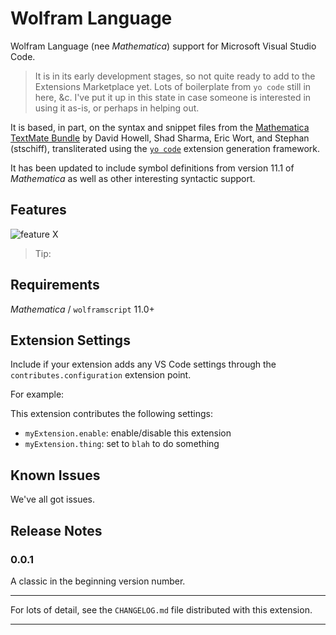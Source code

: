 # Wolfram Language

Wolfram Language (nee _Mathematica_) support for Microsoft Visual Studio Code.

> It is in its early development stages, so not quite ready to add to the Extensions Marketplace yet. Lots of boilerplate from `yo code` still in here, &c. I've put it up in this state in case someone is interested in using it as-is, or perhaps in helping out.

It is based, in part, on the syntax and snippet files from the [Mathematica TextMate Bundle](https://github.com/dehowell/mathematica-tmbundle) by David Howell, Shad Sharma, Eric Wort, and Stephan (stschiff), transliterated using the [`yo code`](https://code.visualstudio.com/docs/extensions/yocode) extension generation framework.

It has been updated to include symbol definitions from version 11.1 of _Mathematica_ as well as other interesting syntactic support.

## Features

![feature X](images/feature-x.png)

> Tip:

## Requirements

_Mathematica_ / `wolframscript` 11.0+

## Extension Settings

Include if your extension adds any VS Code settings through the `contributes.configuration` extension point.

For example:

This extension contributes the following settings:

* `myExtension.enable`: enable/disable this extension
* `myExtension.thing`: set to `blah` to do something

## Known Issues

We've all got issues.

## Release Notes

### 0.0.1

A classic in the beginning version number.

***

For lots of detail, see the `CHANGELOG.md` file distributed with this extension.

***
